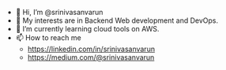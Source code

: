 - 👋 Hi, I’m @srinivasanvarun
- 👀 My interests are in Backend Web development and DevOps.
- 🌱 I’m currently learning cloud tools on AWS.
- 📫 How to reach me
  - https://linkedin.com/in/srinivasanvarun
  - https://medium.com/@srinivasanvarun
<!-- - 💞️ I’m looking to collaborate on ... -->

<!---
srinivasanvarun/srinivasanvarun is a ✨ special ✨ repository because its `README.md` (this file) appears on your GitHub profile.
You can click the Preview link to take a look at your changes.
--->
